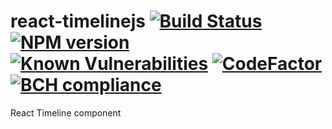 # react-timelinejs [![Build Status](https://travis-ci.org/wizcheng/react-timelinejs.svg?branch=master)](https://travis-ci.org/wizcheng/react-timelinejs) [![NPM version](https://badge.fury.io/js/react-timelinejs.svg)](https://yarnpkg.org/en/package/react-timelinejs) [![Known Vulnerabilities](https://snyk.io/test/github/wizcheng/react-timelinejs/badge.svg?targetFile=package.json)](https://snyk.io/test/github/wizcheng/react-timelinejs?targetFile=package.json) [![CodeFactor](https://www.codefactor.io/repository/github/wizcheng/react-timelinejs/badge)](https://www.codefactor.io/repository/github/wizcheng/react-timelinejs) [![BCH compliance](https://bettercodehub.com/edge/badge/wizcheng/react-timelinejs?branch=master)](https://bettercodehub.com/)


React Timeline component

